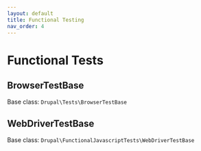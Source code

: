 ```yaml
---
layout: default
title: Functional Testing
nav_order: 4
---
```


# Functional Tests

## BrowserTestBase

Base class: `Drupal\Tests\BrowserTestBase`

## WebDriverTestBase

Base class: `Drupal\FunctionalJavascriptTests\WebDriverTestBase`

